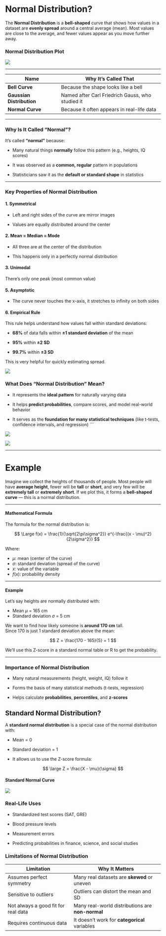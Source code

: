 <script type="text/javascript" async
    src="https://polyfill.io/v3/polyfill.min.js?features=es6">
</script>
<script type="text/javascript" async
    src="https://cdnjs.cloudflare.com/ajax/libs/mathjax/3.2.0/es5/tex-mml-chtml.js">
</script>

# Normal Distribution?

The **Normal Distribution** is a **bell-shaped** curve that shows how
values in a dataset are **evenly spread** around a central average
(mean). Most values are close to the average, and fewer values appear as
you move further away.

### Normal Distribution Plot

![](Normal-Distribution_files/figure-markdown_strict/unnamed-chunk-1-1.png)

------------------------------------------------------------------------

<table>
<colgroup>
<col style="width: 34%" />
<col style="width: 65%" />
</colgroup>
<thead>
<tr>
<th>Name</th>
<th>Why It’s Called That</th>
</tr>
</thead>
<tbody>
<tr>
<td><strong>Bell Curve</strong></td>
<td>Because the shape looks like a bell</td>
</tr>
<tr>
<td><strong>Gaussian Distribution</strong></td>
<td>Named after Carl Friedrich Gauss, who studied it</td>
</tr>
<tr>
<td><strong>Normal Curve</strong></td>
<td>Because it often appears in real-life data</td>
</tr>
</tbody>
</table>

------------------------------------------------------------------------

### Why Is It Called “Normal”?

It’s called **“normal”** because:

-   Many natural things **normally** follow this pattern (e.g., heights,
    IQ scores)

-   It was observed as a **common, regular** pattern in populations

-   Statisticians saw it as the **default or standard shape** in
    statistics

------------------------------------------------------------------------

### Key Properties of Normal Distribution

#### 1. Symmetrical

-   Left and right sides of the curve are mirror images

-   Values are equally distributed around the center

#### 2. Mean = Median = Mode

-   All three are at the center of the distribution

-   This happens only in a perfectly normal distribution

#### 3. Unimodal

There’s only one peak (most common value)

#### 5. Asymptotic

-   The curve never touches the x-axis, it stretches to infinity on both
    sides

#### 6. Empirical Rule

This rule helps understand how values fall within standard deviations:

-   **68%** of data falls within **±1 standard deviation** of the mean

-   **95%** within **±2 SD**

-   **99.7%** within **±3 SD**

This is very helpful for quickly estimating spread.

![](Normal-Distribution_files/figure-markdown_strict/unnamed-chunk-2-1.png)

### What Does “Normal Distribution” Mean?

-   It represents the **ideal pattern** for naturally varying data

-   It helps **predict probabilities**, compare scores, and model
    real-world behavior

-   It serves as the **foundation for many statistical techniques**
    (like t-tests, confidence intervals, and regression) \`\`\`

![](Normal-Distribution_files/figure-markdown_strict/unnamed-chunk-3-1.png)

![](Normal-Distribution_files/figure-markdown_strict/unnamed-chunk-4-1.png)

------------------------------------------------------------------------

# Example

Imagine we collect the heights of thousands of people. Most people will
have **average height**, fewer will be **tall** or **short**, and very
few will be **extremely tall** or **extremely short**. If we plot this,
it forms a **bell-shaped curve** — this is a normal distribution.

------------------------------------------------------------------------

#### Mathematical Formula

The formula for the normal distribution is:

$$
\Large f(x) = \frac{1}{\sqrt{2\pi\sigma^2}} e^{-\frac{(x - \mu)^2}{2\sigma^2}}
$$

Where:

-   *μ*: mean (center of the curve)
-   *σ*: standard deviation (spread of the curve)
-   *x*: value of the variable
-   *f*(*x*): probability density

------------------------------------------------------------------------

#### Example

Let’s say heights are normally distributed with:

-   Mean *μ* = 165 cm  
-   Standard deviation *σ* = 5 cm

We want to find how likely someone is **around 170 cm** tall.  
Since 170 is just 1 standard deviation above the mean:

$$
Z = \frac{170 - 165}{5} = 1
$$

We’ll use this Z-score in a standard normal table or R to get the
probability.

------------------------------------------------------------------------

### Importance of Normal Distribution

-   Many natural measurements (height, weight, IQ) follow it

-   Forms the basis of many statistical methods (t-tests, regression)

-   Helps calculate **probabilities**, **percentiles**, and **z-scores**

## Standard Normal Distribution?

A **standard normal distribution** is a special case of the normal
distribution with:

-   Mean = 0

-   Standard deviation = 1

-   It allows us to use the Z-score formula:

$$
\large Z = \frac{X - \mu}{\sigma}
$$

#### Standard Normal Curve

![](Normal-Distribution_files/figure-markdown_strict/unnamed-chunk-5-1.png)

### Real-Life Uses

-   Standardized test scores (SAT, GRE)

-   Blood pressure levels

-   Measurement errors

-   Predicting probabilities in finance, science, and social studies

### Limitations of Normal Distribution

<table>
<colgroup>
<col style="width: 42%" />
<col style="width: 57%" />
</colgroup>
<thead>
<tr>
<th>Limitation</th>
<th>Why It Matters</th>
</tr>
</thead>
<tbody>
<tr>
<td>Assumes perfect symmetry</td>
<td>Many real datasets are <strong>skewed</strong> or uneven</td>
</tr>
<tr>
<td>Sensitive to outliers</td>
<td>Outliers can distort the mean and SD</td>
</tr>
<tr>
<td>Not always a good fit for real data</td>
<td>Many real-world distributions are <strong>non-normal</strong></td>
</tr>
<tr>
<td>Requires continuous data</td>
<td>It doesn’t work for <strong>categorical</strong> variables</td>
</tr>
</tbody>
</table>
